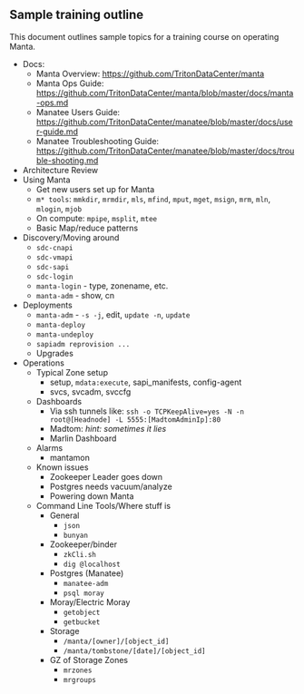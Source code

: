 ## Sample training outline

This document outlines sample topics for a training course on operating Manta.

* Docs:
    * Manta Overview: https://github.com/TritonDataCenter/manta
    * Manta Ops Guide: https://github.com/TritonDataCenter/manta/blob/master/docs/manta-ops.md
    * Manatee Users Guide: https://github.com/TritonDataCenter/manatee/blob/master/docs/user-guide.md
    * Manatee Troubleshooting Guide: https://github.com/TritonDataCenter/manatee/blob/master/docs/trouble-shooting.md
* Architecture Review
* Using Manta
    * Get new users set up for Manta
    * `m* tools`: `mmkdir`, `mrmdir`, `mls`, `mfind`, `mput`, `mget`, `msign`, `mrm`, `mln`, `mlogin`, `mjob`
    * On compute: `mpipe`, `msplit`, `mtee`
    * Basic Map/reduce patterns
* Discovery/Moving around
    * `sdc-cnapi`
    * `sdc-vmapi`
    * `sdc-sapi`
    * `sdc-login`
    * `manta-login` - type, zonename, etc.
    * `manta-adm` - show, cn
* Deployments
    * `manta-adm` - `-s -j`, edit, `update -n`, `update`
    * `manta-deploy`
    * `manta-undeploy`
    * `sapiadm reprovision ...`
    * Upgrades
* Operations
    * Typical Zone setup
        * setup, `mdata:execute`, sapi_manifests, config-agent
        * svcs, svcadm, svccfg
    * Dashboards
        * Via ssh tunnels like: `ssh -o TCPKeepAlive=yes -N -n root@[Headnode] -L 5555:[MadtomAdminIp]:80`
        * Madtom: _hint: sometimes it lies_
        * Marlin Dashboard
    * Alarms
        * mantamon
    * Known issues
        * Zookeeper Leader goes down
        * Postgres needs vacuum/analyze
        * Powering down Manta
    * Command Line Tools/Where stuff is
        * General
            * `json`
            * `bunyan`
        * Zookeeper/binder
            * `zkCli.sh`
            * `dig @localhost`
        * Postgres (Manatee)
            * `manatee-adm`
            * `psql moray`
        * Moray/Electric Moray
            * `getobject`
            * `getbucket`
        * Storage
            * `/manta/[owner]/[object_id]`
            * `/manta/tombstone/[date]/[object_id]`
        * GZ of Storage Zones
            * `mrzones`
            * `mrgroups`

